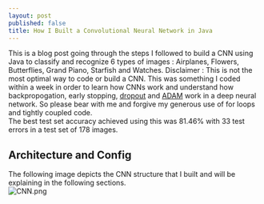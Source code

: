 ```yaml
---
layout: post
published: false
title: How I Built a Convolutional Neural Network in Java
---
```

This is a blog post going through the steps I followed to build a CNN using Java to classify and recognize 6 types of images : Airplanes, Flowers, Butterflies, Grand Piano, Starfish and Watches. Disclaimer : This is not the most optimal way to code or build a CNN. This was something I coded within a week in order to learn how CNNs work and understand how backpropogation, early stopping, [dropout](https://www.cs.toronto.edu/~hinton/absps/JMLRdropout.pdf) and [ADAM](https://arxiv.org/pdf/1412.6980.pdf) work in a deep neural network. So please bear with me and forgive my generous use of for loops and tightly coupled code.  
The best test set accuracy achieved using this was 81.46% with 33 test errors in a test set of 178 images.

## Architecture and Config
The following image depicts the CNN structure that I built and will be explaining in the following sections.  
![CNN.png]({{site.baseurl}}/img/CNN.png)

